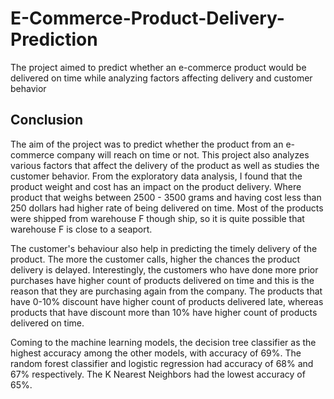 # E-Commerce-Product-Delivery-Prediction
The project aimed to predict whether an e-commerce product would be delivered on time while analyzing factors affecting delivery and customer behavior

## Conclusion
The aim of the project was to predict whether the product from an e-commerce company will reach on time or not. This project also analyzes various factors that affect the delivery of the product as well as studies the customer behavior. From the exploratory data analysis, I found that the product weight and cost has an impact on the product delivery. Where product that weighs between 2500 - 3500 grams and having cost less than 250 dollars had higher rate of being delivered on time. Most of the products were shipped from warehouse F though ship, so it is quite possible that warehouse F is close to a seaport. 

The customer's behaviour also help in predicting the timely delivery of the product. The more the customer calls, higher the chances the product delivery is delayed. Interestingly, the customers who have done more prior purchases have higher count of products delivered on time and this is the reason that they are purchasing again from the company. The products that have 0-10% discount have higher count of products delivered late, whereas products that have discount more than 10% have higher count of products delivered on time.
 
Coming to the machine learning models, the decision tree classifier as the highest accuracy among the other models, with accuracy of 69%. The random forest classifier and logistic regression had accuracy of 68% and 67% respectively. The K Nearest Neighbors had the lowest accuracy of 65%.
